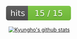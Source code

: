 <div align=center>

[![Hits](md-images/badge.svg)](https://hits.seeyoufarm.com)

​	[![Kyungho's github stats](https://github-readme-stats.vercel.app/api?show_icons=true&username=zoomspeed)](https://github.com/anuraghazra/github-readme-stats)

</div>

